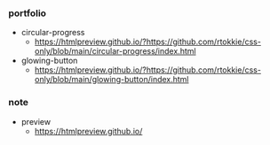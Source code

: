 ### portfolio

- circular-progress
  - https://htmlpreview.github.io/?https://github.com/rtokkie/css-only/blob/main/circular-progress/index.html
- glowing-button
  - https://htmlpreview.github.io/?https://github.com/rtokkie/css-only/blob/main/glowing-button/index.html

### note

- preview
  - https://htmlpreview.github.io/
